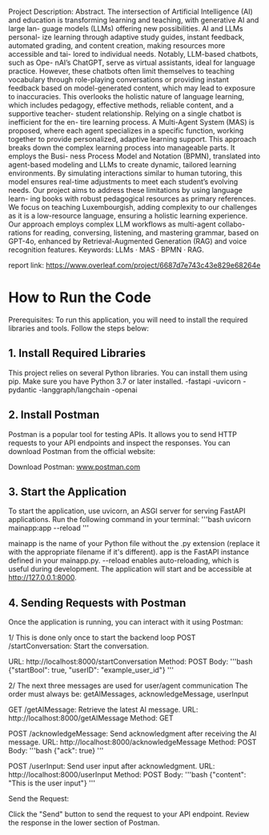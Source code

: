 Project Description:
Abstract. The intersection of Artificial Intelligence (AI) and education
is transforming learning and teaching, with generative AI and large lan-
guage models (LLMs) offering new possibilities. AI and LLMs personal-
ize learning through adaptive study guides, instant feedback, automated
grading, and content creation, making resources more accessible and tai-
lored to individual needs. Notably, LLM-based chatbots, such as Ope-
nAI’s ChatGPT, serve as virtual assistants, ideal for language practice.
However, these chatbots often limit themselves to teaching vocabulary
through role-playing conversations or providing instant feedback based
on model-generated content, which may lead to exposure to inaccuracies.
This overlooks the holistic nature of language learning, which includes
pedagogy, effective methods, reliable content, and a supportive teacher-
student relationship. Relying on a single chatbot is inefficient for the en-
tire learning process. A Multi-Agent System (MAS) is proposed, where
each agent specializes in a specific function, working together to provide
personalized, adaptive learning support. This approach breaks down the
complex learning process into manageable parts. It employs the Busi-
ness Process Model and Notation (BPMN), translated into agent-based
modeling and LLMs to create dynamic, tailored learning environments.
By simulating interactions similar to human tutoring, this model ensures
real-time adjustments to meet each student’s evolving needs.
Our project aims to address these limitations by using language learn-
ing books with robust pedagogical resources as primary references. We
focus on teaching Luxembourgish, adding complexity to our challenges
as it is a low-resource language, ensuring a holistic learning experience.
Our approach employs complex LLM workflows as multi-agent collabo-
rations for reading, conversing, listening, and mastering grammar, based
on GPT-4o, enhanced by Retrieval-Augmented Generation (RAG) and
voice recognition features.
Keywords: LLMs · MAS · BPMN · RAG.

report link:
https://www.overleaf.com/project/6687d7e743c43e829e68264e

# How to Run the Code
Prerequisites: To run this application, you will need to install the required libraries and tools. Follow the steps below:

 ## 1. Install Required Libraries
This project relies on several Python libraries. You can install them using pip. Make sure you have Python 3.7 or later installed.
-fastapi
-uvicorn
-pydantic
-langgraph/langchain
-openai

## 2. Install Postman
Postman is a popular tool for testing APIs. It allows you to send HTTP requests to your API endpoints and inspect the responses. You can download Postman from the official website:

Download Postman: www.postman.com

## 3. Start the Application
To start the application, use uvicorn, an ASGI server for serving FastAPI applications. Run the following command in your terminal:
'''bash
uvicorn mainapp:app --reload
'''

mainapp is the name of your Python file without the .py extension (replace it with the appropriate filename if it's different).
app is the FastAPI instance defined in your mainapp.py.
--reload enables auto-reloading, which is useful during development.
The application will start and be accessible at http://127.0.0.1:8000.

## 4. Sending Requests with Postman
Once the application is running, you can interact with it using Postman:

1/ This is done only once to start the backend loop
POST /startConversation: Start the conversation.

URL: http://localhost:8000/startConversation
Method: POST
Body: 
'''bash
{"startBool": true, "userID": "example_user_id"}
'''

2/ The next three messages are used for user/agent communication
The order must always be: getAIMessages, acknowledgeMessage, userInput

GET /getAIMessage: Retrieve the latest AI message.
URL: http://localhost:8000/getAIMessage
Method: GET

POST /acknowledgeMessage: Send acknowledgment after receiving the AI message.
URL: http://localhost:8000/acknowledgeMessage
Method: POST
Body: 
'''bash 
{"ack": true}
'''

POST /userInput: Send user input after acknowledgment.
URL: http://localhost:8000/userInput
Method: POST
Body: 
'''bash
{"content": "This is the user input"}
'''

Send the Request:

Click the "Send" button to send the request to your API endpoint.
Review the response in the lower section of Postman.
